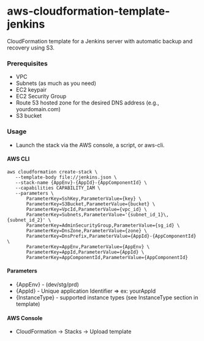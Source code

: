 aws-cloudformation-template-jenkins
===
CloudFormation template for a Jenkins server with automatic backup and recovery using S3.

### Prerequisites
 - VPC
 - Subnets (as much as you need)
 - EC2 keypair
 - EC2 Security Group
 - Route 53 hosted zone for the desired DNS address (e.g., yourdomain.com)
 - S3 bucket

### Usage
 - Launch the stack via the AWS console, a script, or aws-cli.


 #### AWS CLI

 ```
 aws cloudformation create-stack \
    --template-body file://jenkins.json \
    --stack-name {AppEnv}-{AppId}-{AppComponentId} \
    --capabilities CAPABILITY_IAM \
    --parameters \
        ParameterKey=SshKey,ParameterValue={key} \
        ParameterKey=S3Bucket,ParameterValue={bucket} \
        ParameterKey=VpcId,ParameterValue={vpc_id} \
        ParameterKey=Subnets,ParameterValue='{subnet_id_1}\,{subnet_id_2}' \
        ParameterKey=AdminSecurityGroup,ParameterValue={sg_id} \
        ParameterKey=DnsZone,ParameterValue={zone} \
        ParameterKey=DnsPrefix,ParameterValue={AppId}-{AppComponentId} \
        ParameterKey=AppEnv,ParameterValue={AppEnv} \
        ParameterKey=AppId,ParameterValue={AppId} \
        ParameterKey=AppComponentId,ParameterValue={AppComponentId}
 ```

 #### Parameters
 - {AppEnv} - (dev/stg/prd)
 - {AppId} - Unique application Identifier => ex: yourAppId
 - {InstanceType} - supported instance types (see InstanceType section in template)

 #### AWS Console
 - CloudFormation -> Stacks -> Upload template
